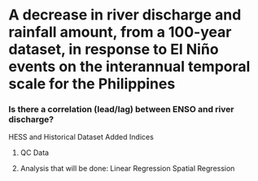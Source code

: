# A decrease in river discharge and rainfall amount, from a 100-year dataset, in response to El Niño events on the interannual temporal scale for the Philippines

### Is there a correlation (lead/lag) between ENSO and river discharge? 

HESS and Historical Dataset
Added Indices
1) QC Data 

2) Analysis that will be done: 
Linear Regression
Spatial Regression
